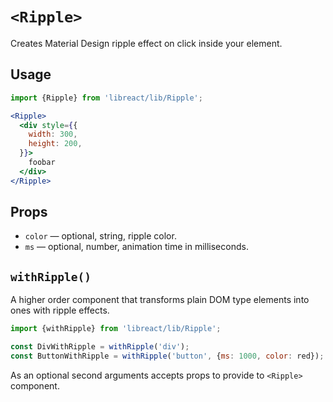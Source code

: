 # `<Ripple>`

Creates Material Design ripple effect on click inside your element.


## Usage

```jsx
import {Ripple} from 'libreact/lib/Ripple';

<Ripple>
  <div style={{
    width: 300,
    height: 200,
  }}>
    foobar
  </div>
</Ripple>
```


## Props

- `color` &mdash; optional, string, ripple color.
- `ms` &mdash; optional, number, animation time in milliseconds.


## `withRipple()`

A higher order component that transforms plain DOM type elements into ones with ripple effects.

```js
import {withRipple} from 'libreact/lib/Ripple';

const DivWithRipple = withRipple('div');
const ButtonWithRipple = withRipple('button', {ms: 1000, color: red});
```

As an optional second arguments accepts props to provide to `<Ripple>` component.

